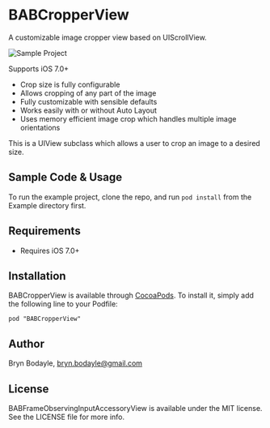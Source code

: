 # BABCropperView
A customizable image cropper view based on UIScrollView.

![Sample Project](Example/BABCropperView.gif)

Supports iOS 7.0+

* Crop size is fully configurable
* Allows cropping of any part of the image
* Fully customizable with sensible defaults
* Works easily with or without Auto Layout
* Uses memory efficient image crop which handles multiple image orientations

This is a UIView subclass which allows a user to crop an image to a desired size.


## Sample Code & Usage

To run the example project, clone the repo, and run `pod install` from the Example directory first.

## Requirements

- Requires iOS 7.0+

## Installation

BABCropperView is available through [CocoaPods](http://cocoapods.org). To install
it, simply add the following line to your Podfile:

    pod "BABCropperView"

## Author

Bryn Bodayle, bryn.bodayle@gmail.com

## License

BABFrameObservingInputAccessoryView is available under the MIT license. See the LICENSE file for more info.

